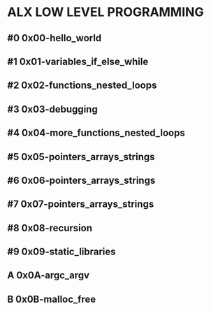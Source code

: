 # ALX LOW LEVEL PROGRAMMING
## #0 0x00-hello_world
## #1 0x01-variables_if_else_while
## #2 0x02-functions_nested_loops
## #3 0x03-debugging
## #4 0x04-more_functions_nested_loops
## #5 0x05-pointers_arrays_strings
## #6 0x06-pointers_arrays_strings
## #7 0x07-pointers_arrays_strings
## #8 0x08-recursion
## #9 0x09-static_libraries
## A 0x0A-argc_argv
## B 0x0B-malloc_free
